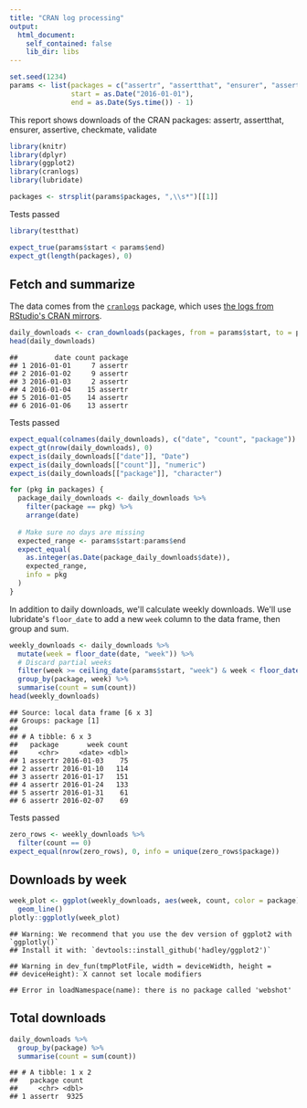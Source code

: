 ```yaml
---
title: "CRAN log processing"
output:
  html_document:
    self_contained: false
    lib_dir: libs
---
```



```r
set.seed(1234)
params <- list(packages = c("assertr", "assertthat", "ensurer", "assertive", "checkmate", "validate"),
               start = as.Date("2016-01-01"),
               end = as.Date(Sys.time()) - 1)
```


This report shows downloads of the CRAN packages: assertr, assertthat, ensurer, assertive, checkmate, validate





```r
library(knitr)
library(dplyr)
library(ggplot2)
library(cranlogs)
library(lubridate)

packages <- strsplit(params$packages, ",\\s*")[[1]]
```




<!--html_preserve-->
<div class="testrmd-badge-container-outer">
  <div class="testrmd-badge-container-inner">
      <span class="testrmd-badge label label-info" data-toggle="collapse" data-target="#testrmd-chunk-1137034" aria-expanded="false" aria-controls="testrmd-chunk-1137034">Tests passed</span>
      </div>
</div>
<div id="testrmd-chunk-1137034" class="testrmd-chunk panel panel-info collapse">
  <div class="panel-heading">
<!--/html_preserve-->


```r
library(testthat)

expect_true(params$start < params$end)
expect_gt(length(packages), 0)
```


  </div>
</div>

## Fetch and summarize

The data comes from the [`cranlogs`](https://github.com/metacran/cranlogs) package, which uses [the logs from RStudio's CRAN mirrors](http://cran-logs.rstudio.com/).



```r
daily_downloads <- cran_downloads(packages, from = params$start, to = params$end)
head(daily_downloads)
```



```
##         date count package
## 1 2016-01-01     7 assertr
## 2 2016-01-02     9 assertr
## 3 2016-01-03     2 assertr
## 4 2016-01-04    15 assertr
## 5 2016-01-05    14 assertr
## 6 2016-01-06    13 assertr
```



<!--html_preserve-->
<div class="testrmd-badge-container-outer">
  <div class="testrmd-badge-container-inner">
      <span class="testrmd-badge label label-info" data-toggle="collapse" data-target="#testrmd-chunk-6222994" aria-expanded="false" aria-controls="testrmd-chunk-6222994">Tests passed</span>
      </div>
</div>
<div id="testrmd-chunk-6222994" class="testrmd-chunk panel panel-info collapse">
  <div class="panel-heading">
<!--/html_preserve-->


```r
expect_equal(colnames(daily_downloads), c("date", "count", "package"))
expect_gt(nrow(daily_downloads), 0)
expect_is(daily_downloads[["date"]], "Date")
expect_is(daily_downloads[["count"]], "numeric")
expect_is(daily_downloads[["package"]], "character")

for (pkg in packages) {
  package_daily_downloads <- daily_downloads %>%
    filter(package == pkg) %>%
    arrange(date)
  
  # Make sure no days are missing
  expected_range <- params$start:params$end
  expect_equal(
    as.integer(as.Date(package_daily_downloads$date)),
    expected_range,
    info = pkg
  )
}
```


  </div>
</div>

In addition to daily downloads, we'll calculate weekly downloads. We'll use lubridate's `floor_date` to add a new `week` column to the data frame, then group and sum.



```r
weekly_downloads <- daily_downloads %>%
  mutate(week = floor_date(date, "week")) %>%
  # Discard partial weeks
  filter(week >= ceiling_date(params$start, "week") & week < floor_date(Sys.time(), "week")) %>%
  group_by(package, week) %>%
  summarise(count = sum(count))
head(weekly_downloads)
```



```
## Source: local data frame [6 x 3]
## Groups: package [1]
## 
## # A tibble: 6 x 3
##   package       week count
##     <chr>     <date> <dbl>
## 1 assertr 2016-01-03    75
## 2 assertr 2016-01-10   114
## 3 assertr 2016-01-17   151
## 4 assertr 2016-01-24   133
## 5 assertr 2016-01-31    61
## 6 assertr 2016-02-07    69
```



<!--html_preserve-->
<div class="testrmd-badge-container-outer">
  <div class="testrmd-badge-container-inner">
      <span class="testrmd-badge label label-info" data-toggle="collapse" data-target="#testrmd-chunk-6092747" aria-expanded="false" aria-controls="testrmd-chunk-6092747">Tests passed</span>
      </div>
</div>
<div id="testrmd-chunk-6092747" class="testrmd-chunk panel panel-info collapse">
  <div class="panel-heading">
<!--/html_preserve-->


```r
zero_rows <- weekly_downloads %>%
  filter(count == 0)
expect_equal(nrow(zero_rows), 0, info = unique(zero_rows$package))
```


  </div>
</div>

## Downloads by week



```r
week_plot <- ggplot(weekly_downloads, aes(week, count, color = package)) +
  geom_line()
plotly::ggplotly(week_plot)
```



```
## Warning: We recommend that you use the dev version of ggplot2 with `ggplotly()`
## Install it with: `devtools::install_github('hadley/ggplot2')`
```



```
## Warning in dev_fun(tmpPlotFile, width = deviceWidth, height =
## deviceHeight): X cannot set locale modifiers
```



```
## Error in loadNamespace(name): there is no package called 'webshot'
```



## Total downloads



```r
daily_downloads %>%
  group_by(package) %>%
  summarise(count = sum(count))
```



```
## # A tibble: 1 x 2
##   package count
##     <chr> <dbl>
## 1 assertr  9325
```



